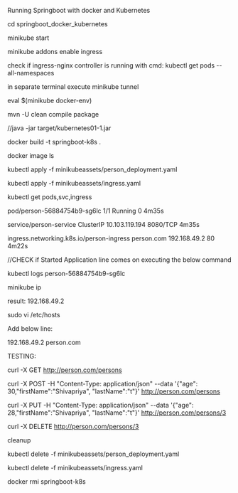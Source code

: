 Running Springboot with docker and Kubernetes

cd springboot_docker_kubernetes


minikube start


minikube addons enable ingress 


check if ingress-nginx controller is running with cmd: kubectl get pods --all-namespaces


in separate terminal execute minikube tunnel



eval $(minikube docker-env)


mvn -U clean compile package


//java -jar target/kubernetes01-1.jar


docker build -t  springboot-k8s .


docker image ls


kubectl apply -f minikubeassets/person_deployment.yaml


kubectl apply -f minikubeassets/ingress.yaml



kubectl get pods,svc,ingress

pod/person-56884754b9-sg6lc                   1/1     Running   0          4m35s


service/person-service    ClusterIP   10.103.119.194   <none>        8080/TCP   4m35s


ingress.networking.k8s.io/person-ingress   <none>   person.com   192.168.49.2   80      4m22s


//CHECK if Started Application line comes on executing the below command


 kubectl logs person-56884754b9-sg6lc


 minikube ip

 result:   192.168.49.2


 sudo vi /etc/hosts
 

Add below line:


192.168.49.2  person.com


TESTING:



curl -X GET http://person.com/persons


curl -X POST -H "Content-Type: application/json" --data '{"age": 30,"firstName":"Shivapriya", "lastName":"t"}' http://person.com/persons


curl -X PUT -H "Content-Type: application/json" --data '{"age": 28,"firstName":"Shivapriya", "lastName":"t"}' http://person.com/persons/3


curl -X DELETE http://person.com/persons/3


cleanup


kubectl delete -f minikubeassets/person_deployment.yaml


kubectl delete -f minikubeassets/ingress.yaml


docker rmi springboot-k8s